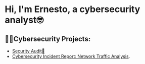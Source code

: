 # Hi, I'm Ernesto, a cybersecurity analyst🤓
## 👨‍💻Cybersecurity Projects:
- [Security Audit📓](https://github.com/CFSecAnalyst/SecurityAudit)
- [Cybersecurity Incident Report: Network Traffic Analysis](https://docs.google.com/document/d/1g2lpa8qVi5b0jjDXe9r1E22vh80CE8ORVE3zlB-5dtY/edit?tab=t.0#heading=h.mjm21hvi0jz5).
